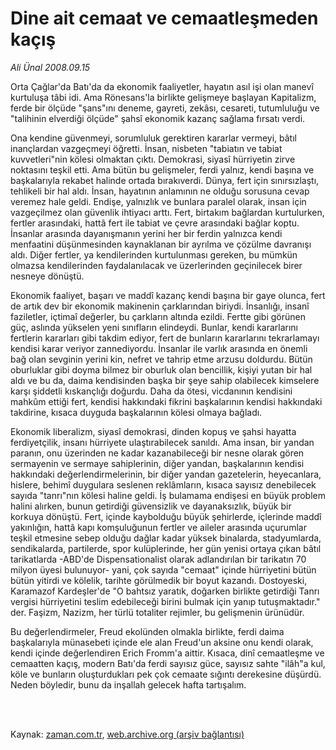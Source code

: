 # Dine ait cemaat ve cemaatleşmeden kaçış

*Ali Ünal 2008.09.15*

<td class="columnist-detail">
<p>Orta Çağlar'da Batı'da da ekonomik faaliyetler, hayatın asıl işi olan manevî kurtuluşa tâbi idi. Ama Rönesans'la birlikte gelişmeye başlayan Kapitalizm, ferde bir ölçüde "şans"ını deneme, gayreti, zekâsı, cesareti, tutumluluğu ve "talihinin elverdiği ölçüde" şahsî ekonomik kazanç sağlama fırsatı verdi.</p>
<p>
<div id="haberMetinDiv">
<p>Ona kendine güvenmeyi, sorumluluk gerektiren kararlar vermeyi, bâtıl inançlardan vazgeçmeyi öğretti. İnsan, nisbeten "tabiatın ve tabiat kuvvetleri"nin kölesi olmaktan çıktı. Demokrasi, siyasî hürriyetin zirve noktasını teşkil etti. Ama bütün bu gelişmeler, ferdi yalnız, kendi başına ve başkalarıyla rekabet halinde ortada bırakıverdi. Dünya, fert için sınırsızlaştı, tehlikeli bir hal aldı. İnsan, hayatının anlamının ne olduğu sorusuna cevap veremez hale geldi. Endişe, yalnızlık ve bunlara paralel olarak, insan için vazgeçilmez olan güvenlik ihtiyacı arttı. Fert, birtakım bağlardan kurtulurken, fertler arasındaki, hattâ fert ile tabiat ve çevre arasındaki bağlar koptu. İnsanlar arasında dayanışmanın yerini her bir ferdin yalnızca kendi menfaatini düşünmesinden kaynaklanan bir ayrılma ve çözülme davranışı aldı. Diğer fertler, ya kendilerinden kurtulunması gereken, bu mümkün olmazsa kendilerinden faydalanılacak ve üzerlerinden geçinilecek birer nesneye dönüştü.
<p>Ekonomik faaliyet, başarı ve maddî kazanç kendi başına bir gaye olunca, fert de artık dev bir ekonomik makinenin çarklarından biriydi. İnsanlığı, insanî faziletler, içtimaî değerler, bu çarkların altında ezildi. Fertte gibi görünen güç, aslında yükselen yeni sınıfların elindeydi. Bunlar, kendi kararlarını fertlerin kararları gibi takdim ediyor, fert de bunların kararlarını tekrarlamayı kendisi karar veriyor zannediyordu. İnsanlar ile varlık arasında en önemli bağ olan sevginin yerini kin, nefret ve tahrip etme arzusu doldurdu. Bütün oburluklar gibi doyma bilmez bir oburluk olan bencillik, kişiyi yutan bir hal aldı ve bu da, daima kendisinden başka bir şeye sahip olabilecek kimselere karşı şiddetli kıskançlığı doğurdu. Daha da ötesi, vicdanının kendisini mahkûm ettiği fert, kendisi hakkındaki fikrini başkalarının kendisi hakkındaki takdirine, kısaca duyguda başkalarının kölesi olmaya bağladı.
<p>Ekonomik liberalizm, siyasî demokrasi, dinden kopuş ve şahsi hayatta ferdiyetçilik, insanı hürriyete ulaştırabilecek sanıldı. Ama insan, bir yandan paranın, onu üzerinden ne kadar kazanabileceği bir nesne olarak gören sermayenin ve sermaye sahiplerinin, diğer yandan, başkalarının kendisi hakkındaki değerlendirmelerinin, bir diğer yandan gazetelerin, heyecanlara, hislere, behimî duygulara seslenen reklâmların, kısaca sayısız denebilecek sayıda "tanrı"nın kölesi haline geldi. İş bulamama endişesi en büyük problem halini alırken, bunun getirdiği güvensizlik ve dayanaksızlık, büyük bir korkuya dönüştü. Fert, içinde kaybolduğu büyük şehirlerde, içlerinde maddî yakınlığın, hattâ kapı komşuluğunun fertler ve aileler arasında uçurumlar teşkil etmesine sebep olduğu dağlar kadar yüksek binalarda, stadyumlarda, sendikalarda, partilerde, spor kulüplerinde, her gün yenisi ortaya çıkan bâtıl tarikatlarda -ABD'de Dispensationalist olarak adlandırılan bir tarikatın 70 milyon üyesi bulunuyor- yani, çok sayıda "cemaat" içinde hürriyetini bütün bütün yitirdi ve kölelik, tarihte görülmedik bir boyut kazandı. Dostoyeski, Karamazof Kardeşler'de "O bahtsız yaratık, doğarken birlikte getirdiği Tanrı vergisi hürriyetini teslim edebileceği birini bulmak için yanıp tutuşmaktadır." der. Faşizm, Nazizm, her türlü totaliter rejimler, bu gelişmenin ürünüdür.
<p>Bu değerlendirmeler, Freud ekolünden olmakla birlikte, ferdi daima başkalarıyla münasebeti içinde ele alan Freud'un aksine onu kendi olarak, kendi içinde değerlendiren Erich Fromm'a aittir. Kısaca, dinî cemaatleşme ve cemaatten kaçış, modern Batı'da ferdi sayısız güce, sayısız sahte "ilâh"a kul, köle ve bunların oluşturdukları pek çok cemaate sığıntı derekesine düşürdü. Neden böyledir, bunu da inşallah gelecek hafta tartışalım.</p></p></p></p></div>
</p>


<p><br>
		 </br></p></td>

Kaynak: [zaman.com.tr](http://zaman.com.tr/yazar.do?yazino=738355), [web.archive.org (arşiv bağlantısı)](http://web.archive.org/web/20110403070054/http://www.zaman.com.tr:80/yazar.do?yazino=738355)
